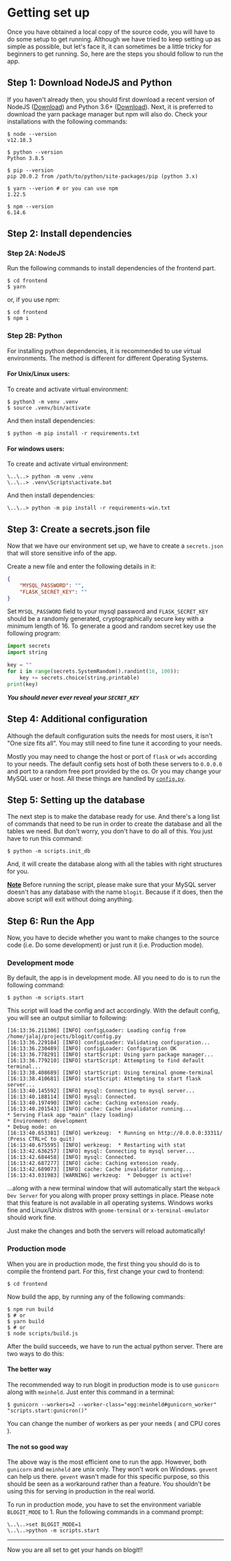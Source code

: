 # Getting set up

Once you have obtained a local copy of the source code, you will have to do some setup to get running. Although we have tried to keep setting up as simple as possible, but let's face it, it can sometimes be a little tricky for beginners to get running. So, here are the steps you should follow to run the app.

## Step 1: Download NodeJS and Python

If you haven't already then, you should first download a recent version of NodeJS ([Download](https://nodejs.org/en/download/)) and Python 3.6+ ([Download](https://www.python.org/downloads/)).
Next, it is preferred to download the yarn package manager but npm will also do.
Check your installations with the following commands:

    $ node --version
    v12.18.3

    $ python --version
    Python 3.8.5

    $ pip --version
    pip 20.0.2 from /path/to/python/site-packages/pip (python 3.x)

    $ yarn --verion # or you can use npm
    1.22.5

    $ npm --version
    6.14.6

## Step 2: Install dependencies

### Step 2A: NodeJS

Run the following commands to install dependencies of the frontend part.

    $ cd frontend
    $ yarn

or, if you use npm:

    $ cd frontend
    $ npm i

### Step 2B: Python

For installing python dependencies, it is recommended to use virtual environments. The method is different for different Operating Systems.

#### For Unix/Linux users:

To create and activate virtual environment:

    $ python3 -m venv .venv
    $ source .venv/bin/activate

And then install dependencies:

    $ python -m pip install -r requirements.txt

#### For windows users:

To create and activate virtual environment:

    \..\..> python -m venv .venv
    \..\..> .venv\Scripts\activate.bat

And then install dependencies:

    \..\..> python -m pip install -r requirements-win.txt

## Step 3: Create a secrets.json file

Now that we have our environment set up, we have to create a `secrets.json` that will store sensitive info of the app.

Create a new file and enter the following details in it:

```json
{
    "MYSQL_PASSWORD": "",
    "FLASK_SECRET_KEY": ""
}
```

Set `MYSQL_PASSWORD` field to your mysql password and `FLASK_SECRET_KEY` should be a randomly generated, cryptographically secure key with a minimum length of 16. To generate a good and random secret key use the following program:

```python
import secrets
import string

key = ""
for i in range(secrets.SystemRandom().randint(16, 100)):
    key += secrets.choice(string.printable)
print(key)
```

***You should never ever reveal your `SECRET_KEY`***

## Step 4: Additional configuration

Although the default configuration suits the needs for most users, it isn't "One size fits all".
You may still need to fine tune it according to your needs.

Mostly you may need to change the host or port of `flask` or `wds` according to your needs. The default config sets host of both these servers to `0.0.0.0` and port to a random free port provided by the os.
Or you may change your MySQL user or host. All these things are handled by [`config.py`](../config.py).

## Step 5: Setting up the database

The next step is to make the database ready for use. And there's a long list of commands that need to be run in order to create the database and all the tables we need. But don't worry, you don't have to do all of this. You just have to run this command:

    $ python -m scripts.init_db

And, it will create the database along with all the tables with right structures for you.

<ins>**Note**</ins> Before running the script, please make sure that your MySQL server doesn't has any database with the name `blogit`. Because if it does, then the above script will exit without doing anything.

## Step 6: Run the App

Now, you have to decide whether you want to make changes to the source code (i.e. Do some development) or just run it (i.e. Production mode).

### Development mode

By default, the app is in development mode. All you need to do is to run the following command:

    $ python -m scripts.start

This script will load the config and act accordingly. With the default config, you will see an output similiar to following:

    [16:13:36.211306] [INFO] configLoader: Loading config from /home/jalaj/projects/blogit/config.py
    [16:13:36.229184] [INFO] configLoader: Validating configuration...
    [16:13:36.230489] [INFO] configLoader: Configuration OK
    [16:13:36.778291] [INFO] startScript: Using yarn package manager...
    [16:13:36.779210] [INFO] startScript: Attempting to find default terminal...
    [16:13:38.408689] [INFO] startScript: Using terminal gnome-terminal
    [16:13:38.410681] [INFO] startScript: Attempting to start flask server...
    [16:13:40.145592] [INFO] mysql: Connecting to mysql server...
    [16:13:40.188114] [INFO] mysql: Connected.
    [16:13:40.197490] [INFO] cache: Caching extension ready.
    [16:13:40.201543] [INFO] cache: Cache invalidator running...
    * Serving Flask app "main" (lazy loading)
    * Environment: development
    * Debug mode: on
    [16:13:40.653381] [INFO] werkzeug:  * Running on http://0.0.0.0:33311/ (Press CTRL+C to quit)
    [16:13:40.675595] [INFO] werkzeug:  * Restarting with stat
    [16:13:42.636257] [INFO] mysql: Connecting to mysql server...
    [16:13:42.684458] [INFO] mysql: Connected.
    [16:13:42.687277] [INFO] cache: Caching extension ready.
    [16:13:42.689073] [INFO] cache: Cache invalidator running...
    [16:13:43.031983] [WARNING] werkzeug:  * Debugger is active!

...along with a new terminal window that will automatically start the `Webpack Dev Server` for you along with proper proxy settings in place. 
Please note that this feature is not available in all operating systems. Windows works fine and Linux/Unix distros with `gnome-terminal` or `x-terminal-emulator` should work fine.

Just make the changes and both the servers will reload automatically!

### Production mode

When you are in production mode, the first thing you should do is to compile the frontend part.
For this, first change your cwd to frontend:

    $ cd frontend

Now build the app, by running any of the following commands:

    $ npm run build
    $ # or
    $ yarn build
    $ # or
    $ node scripts/build.js

After the build succeeds, we have to run the actual python server. There are two ways to do this:

#### The better way

The recommended way to run blogit in production mode is to use `gunicorn` along with `meinheld`. Just enter this command in a terminal:

    $ gunicorn --workers=2 --worker-class="egg:meinheld#gunicorn_worker" "scripts.start:gunicron()"

You can change the number of workers as per your needs ( and CPU cores ).

#### The not so good way

The above way is the most efficient one to run the app. However, both `gunicorn` and `meinheld` are unix only. They won't work on Windows.
`gevent` can help us there. `gevent` wasn't made for this specific purpose, so this should be seen as a workaround rather than a feature.
You shouldn't be using this for serving in production in the real world.

To run in production mode, you have to set the environment variable `BLOGIT_MODE` to 1.
Run the following commands in a command prompt:

    \..\..>set BLOGIT_MODE=1
    \..\..>python -m scripts.start

---

Now you are all set to get your hands on blogit!!
